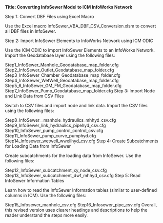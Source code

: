 **Title: Converting InfoSewer Model to ICM InfoWorks Network**

Step 1: Convert DBF Files using Excel Macro

Use the Excel macro InfoSewer_VBA_DBF_CSV_Conversion.xlsm to convert all DBF files in InfoSewer.

Step 2: Import InfoSewer Elements to InfoWorks Network using ICM ODIC

Use the ICM ODIC to import InfoSewer Elements to an InfoWorks Network. Import the Geodatabase layer using the following files:

Step1_InfoSewer_Manhole_Geodatabase_map_folder.cfg
Step2_InfoSewer_Outlet_Geodatabase_map_folder.cfg
Step3_InfoSewer_Chamber_Geodatabase_map_folder.cfg
Step4_InfoSewer_WetWell_Geodatabase_map_folder.cfg
Step5_6_InfoSewer_GM_FM_Geodatabase_map_folder.cfg
Step7_InfoSewer_Pump_Geodatabase_map_folder.cfg
Step 3: Import Node and Link Data from CSV Files

Switch to CSV files and import node and link data. Import the CSV files using the following files:

Step8_InfoSewer__manhole_hydraulics_mhhyd_csv.cfg
Step9_InfoSewer_link_hydraulics_pipehyd_csv.cfg
Step10_InfoSewer_pump_control_control_csv.cfg
Step11_InfoSewer_pump_curve_pumphyd.cfg
Step14_Infosewer_wetwell_wwellhyd_csv.cfg
Step 4: Create Subcatchments for Loading Data from InfoSewer

Create subcatchments for the loading data from InfoSewer. Use the following files:

Step12_InfoSewer_subcatchment_xy_node_csv.cfg
Step13_InfoSewer_subcatchment_dwf_mhhyd_csv.cfg
Step 5: Read InfoSewer Information Tables

Learn how to read the InfoSewer Information tables (similar to user-defined columns in ICM). Use the following files:

Step15_Infosewer_manhole_csv.cfg
Step16_Infosewer_pipe_csv.cfg
Overall, this revised version uses clearer headings and descriptions to help the reader understand the steps more easily.
